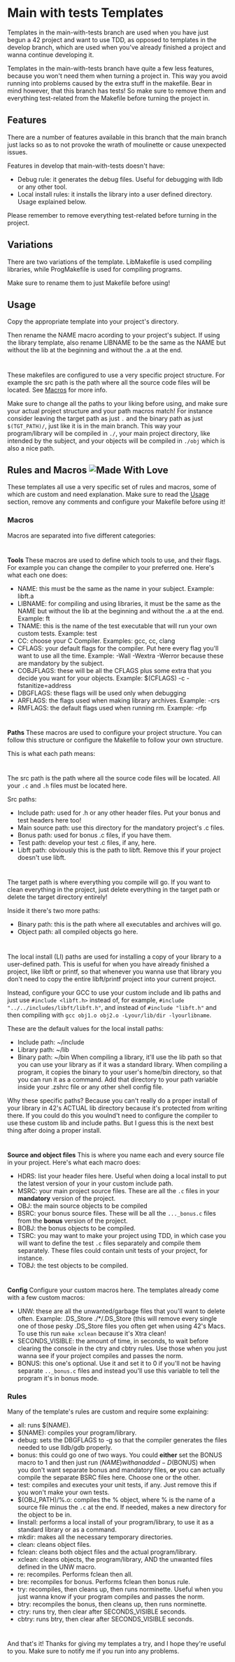 # Main with tests Templates

Templates in the main-with-tests branch are used when you have just begun a 42 project and want to use TDD, as opposed to templates in the develop branch, which are used when you've already finished a project and wanna continue developing it.

Templates in the main-with-tests branch have quite a few less features, because you won't need them when turning a project in. This way you avoid running into problems caused by the extra stuff in the makefile.
Bear in mind however, that this branch has tests! So make sure to remove them and everything test-related from the Makefile before turning the project in.

## Features
There are a number of features available in this branch that the main branch just lacks so as to not provoke the wrath of moulinette or cause unexpected issues.

Features in develop that main-with-tests doesn't have:
* Debug rule: it generates the debug files. Useful for debugging with lldb or any other tool.
* Local install rules: it installs the library into a user defined directory. Usage explained below.

Please remember to remove everything test-related before turning in the project.

## Variations
There are two variations of the template.
LibMakefile is used compiling libraries, while ProgMakefile is used for compiling programs.

Make sure to rename them to just Makefile before using!

## Usage
Copy the appropriate template into your project's directory.

Then rename the NAME macro acording to your project's subject.
If using the library template, also rename LIBNAME to be the same as the NAME but without the lib at the  beginning and without the .a at the end.

#
These makefiles are configured to use a very specific project structure.
For example the src path is the path where all the source code files will be located.
See [Macros](https://github.com/NorielSylvire/42-Makefile-Template/tree/develop?tab=readme-ov-file#macros) for more info.

Make sure to change all the paths to your liking before using, and make sure your actual project structure and your path macros match!
For instance consider leaving the target path as just `.` and the binary path as just `$(TGT_PATH)/`, just like it is in the main branch.
This way your program/library will be compiled in `./`, your main project directory, like intended by the subject, and your objects will be compiled in `./obj` which is also a nice path.

## Rules and Macros <img src="https://img.shields.io/badge/Made%20With-Love-orange.svg" alt="Made With Love"/>
These templates all use a very specific set of rules and macros, some of which are custom and need explanation.
Make sure to read the [Usage](https://github.com/NorielSylvire/42-Makefile-Template/tree/develop?tab=readme-ov-file#usage) section, remove any comments and configure your Makefile before using it!

### Macros
Macros are separated into five different categories:

#
**Tools**
These macros are used to define which tools to use, and their flags. For example you can change the compiler to your preferred one.
Here's what each one does:
* NAME: this must be the same as the name in your subject. Example: libft.a
* LIBNAME: for compiling and using libraries, it must be the same as the NAME but without the lib at the beginning and without the .a at the end. Example: ft
* TNAME: this is the name of the test executable that will run your own custom tests. Example: test
* CC: choose your C Compiler. Examples: gcc, cc, clang
* CFLAGS: your default flags for the compiler. Put here every flag you'll want to use all the time. Example: -Wall -Wextra -Werror because these are mandatory by the subject.
* COBJFLAGS: these will be all the CFLAGS plus some extra that you decide you want for your objects. Example: $(CFLAGS) -c -fstanitize=address
* DBGFLAGS: these flags will be used only when debugging
* ARFLAGS: the flags used when making library archives. Example: -crs
* RMFLAGS: the default flags used when running rm. Example: -rfp

#
**Paths**
These macros are used to configure your project structure.
You can follow this structure or configure the Makefile to follow your own structure.

This is what each path means:

#
The src path is the path where all the source code files will be located.
All your `.c` and `.h` files must be located here.

Src paths:
* Include path: used for .h or any other header files. Put your bonus and test headers here too!
* Main source path: use this directory for the mandatory project's .c files.
* Bonus path: used for bonus .c files, if you have them.
* Test path: develop your test .c files, if any, here.
* Libft path: obviously this is the path to libft. Remove this if your project doesn't use  libft.

#
The target path is where everything you compile will go.
If you want to clean everything in the project, just delete everything in the target path or delete the target directory entirely!

Inside it there's two more paths:
* Binary path: this is the path where all executables and archives will go.
* Object path: all compiled objects go here.

#
The local install (LI) paths are used for installing a copy of your library to a user-defined path.
This is useful for when you have already finished a project, like libft or printf, so that whenever you wanna use that library you don't need to copy the entire libft/printf project into your current project.

Instead, configure your GCC to use your custom include and lib paths and just use  `#include <libft.h>` instead of, for example, `#include "../../includes/libft/libft.h"`, and instead of `#include "libft.h"` and then compiling with `gcc obj1.o obj2.o -Lyour/lib/dir -lyourlibname`.

These are the default values for the local install paths:
* Include path: ~/include
* Library path: ~/lib
* Binary path: ~/bin
When compiling a library, it'll use the lib path so that you can use your library as if it was a standard library.
When compiling a program, it copies the binary to your user's home/bin directory, so that you can run it as a command. Add that directory to your path variable inside your .zshrc file or any other shell config file.

Why these specific paths? Because you can't really do a proper install of your library in 42's ACTUAL lib directory because it's protected from writing there.
If you could do this you woulnd't need to configure the compiler to use these custom lib and include paths.
But I guess this is the next best thing after doing a proper install.

#
**Source and object files**
This is where you name each and every source file in your project.
Here's what each macro does:
* HDRS: list your header files here. Useful when doing a local install to put the latest version of your in your custom include path.
* MSRC: your main project source files. These are all the `.c` files in your **mandatory** version of the project.
* OBJ: the main source objects to be compiled
* BSRC: your bonus source files. These will be all the `..._bonus.c` files from the **bonus** version of the project.
* BOBJ: the bonus objects to be compiled.
* TSRC: you may want to make your project using TDD, in which case you will want to define the test `.c` files separately and compile them separately. These files could contain unit tests of your project, for instance.
* TOBJ: the test objects to be compiled.

#
**Config**
Configure your custom macros here.
The templates already come with a few custom macros:
* UNW: these are all the unwanted/garbage files that you'll want to delete often. Example: .DS_Store ./*/.DS_Store (this will remove every single one of those pesky .DS_Store files you often get when using 42's Macs. To use this run `make xclean` because it's Xtra clean!
* SECONDS_VISIBLE: the amount of time, in seconds, to wait before clearing the console in the ctry and cbtry rules. Use those when you just wanna see if your project compiles and passes the norm.
* BONUS: this one's optional. Use it and set it to 0 if you'll not be having separate `.._bonus.c` files and instead you'll use this variable to tell the program it's in bonus mode.

### Rules
Many of the template's rules are custom and require some explaining:
* all: runs $(NAME).
* $(NAME): compiles your program/library.
* debug: sets the DBGFLAGS to -g so that the compiler generates the files needed to use lldb/gdb properly.
* bonus: this could go one of two ways. You could **either** set the BONUS macro to 1 and then just run $(NAME) with an added -D$(BONUS) when you don't want separate bonus and mandatory files, **or** you can actually compile the separate BSRC files here. Choose one or the other.
* test: compiles and executes your unit tests, if any. Just remove this if you won't make your own tests.
* $(OBJ_PATH)/%.o: compiles the % object, where % is the name of a source file minus the `.c` at the end. If needed, makes a new directory for the object to be in.
* linstall: performs a local install of your program/library, to use it as a standard library or as a command.
* mkdir: makes all the necessary temporary directories.
* clean: cleans object files.
* fclean: cleans both object files and the actual program/library.
* xclean: cleans objects, the program/library, AND the unwanted files defined in the UNW macro.
* re: recompiles. Performs fclean then all.
* bre: recompiles for bonus. Performs fclean then bonus rule.
* try: recompiles, then cleans up, then runs norminette. Useful when you just wanna know if your program compiles and passes the norm.
* btry: recompiles the bonus, then cleans up, then runs norminette.
* ctry: runs try, then clear after SECONDS_VISIBLE seconds.
* cbtry: runs btry, then clear after SECONDS_VISIBLE seconds.

#
And that's it!
Thanks for giving my templates a try, and I hope they're useful to you.
Make sure to notify me if you run into any problems.
